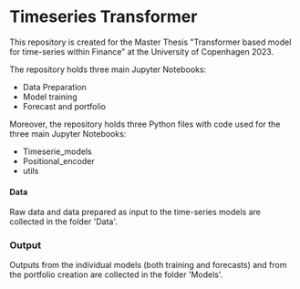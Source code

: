 # Timeseries Transformer

This repository is created for the Master Thesis "Transformer based model for time-series within Finance" at the University of Copenhagen 2023.

The repository holds three main Jupyter Notebooks:
- Data Preparation
- Model training
- Forecast and portfolio

Moreover, the repository holds three Python files with code used for the three main Jupyter Notebooks:
- Timeserie_models
- Positional_encoder
- utils

#### Data
Raw data and data prepared as input to the time-series models are collected in the folder 'Data'.

### Output
Outputs from the individual models (both training and forecasts) and from the portfolio creation are collected in the folder 'Models'.


